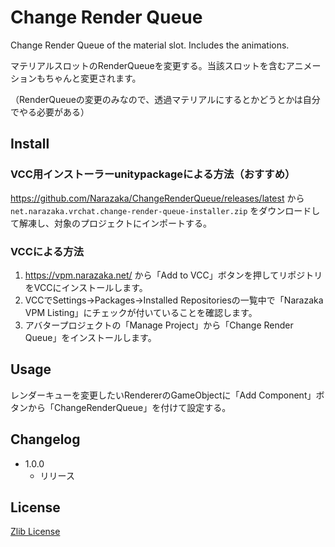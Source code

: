 # Change Render Queue

Change Render Queue of the material slot. Includes the animations.

マテリアルスロットのRenderQueueを変更する。当該スロットを含むアニメーションもちゃんと変更されます。

（RenderQueueの変更のみなので、透過マテリアルにするとかどうとかは自分でやる必要がある）

## Install

### VCC用インストーラーunitypackageによる方法（おすすめ）

https://github.com/Narazaka/ChangeRenderQueue/releases/latest から `net.narazaka.vrchat.change-render-queue-installer.zip` をダウンロードして解凍し、対象のプロジェクトにインポートする。

### VCCによる方法

1. https://vpm.narazaka.net/ から「Add to VCC」ボタンを押してリポジトリをVCCにインストールします。
2. VCCでSettings→Packages→Installed Repositoriesの一覧中で「Narazaka VPM Listing」にチェックが付いていることを確認します。
3. アバタープロジェクトの「Manage Project」から「Change Render Queue」をインストールします。

## Usage

レンダーキューを変更したいRendererのGameObjectに「Add Component」ボタンから「ChangeRenderQueue」を付けて設定する。

## Changelog

- 1.0.0
  - リリース

## License

[Zlib License](LICENSE.txt)
